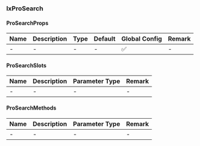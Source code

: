 
### IxProSearch

#### ProSearchProps

| Name | Description | Type | Default | Global Config | Remark |
| --- | --- | --- | --- | --- | --- |
| - | - | - | - | ✅ | - |

#### ProSearchSlots

| Name | Description | Parameter Type | Remark |
| --- | --- | --- | --- |
| - | - | - | - |

#### ProSearchMethods

| Name | Description | Parameter Type | Remark |
| --- | --- | --- | --- |
| - | - | - | - |
